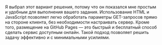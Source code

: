 Я выбрал этот вариант решения, потому что он показался мне простым и удобным для выполнения вашего задания. Использование HTML и JavaScript позволяет легко обработать параметры GET-запросов прямо на стороне клиента, без необходимости настраивать сервер. Кроме того, размещение на GitHub Pages — это быстрый и бесплатный способ сделать сервис доступным онлайн. Такой подход позволяет решить задачу эффективно и с минимальными усилиями.
